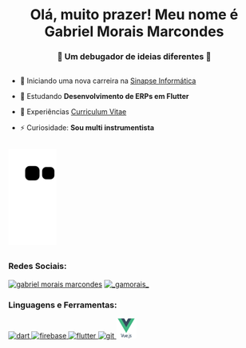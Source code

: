 <h1 align="center">Olá, muito prazer! Meu nome é Gabriel Morais Marcondes</h1>
<h3 align="center">🤝 Um debugador de ideias diferentes 🤝</h3>

##

- 🔭 Iniciando uma nova carreira na [Sinapse Informática](https://www.linkedin.com/company/sinapsedigital/)

- 🌱 Estudando **Desenvolvimento de ERPs em Flutter**

- 📄 Experiências [Curriculum Vitae](https://drive.google.com/file/d/1CvIFp-YuGMkocbiRzEouzDgLeYYvDS2p/view?usp=sharing)

- ⚡ Curiosidade: **Sou multi instrumentista**

##

  ![Snake animation](https://github.com/gmorais671/gmorais671/blob/output/github-contribution-grid-snake.svg)

##

<h3 align="left">Redes Sociais:</h3>
<p align="left">
<a href="https://www.linkedin.com/in/gabriel-morais-marcondes-3741b817b/" target="blank"><img align="center" src="https://raw.githubusercontent.com/rahuldkjain/github-profile-readme-generator/master/src/images/icons/Social/linked-in-alt.svg" alt="gabriel morais marcondes" height="30" width="40" /></a>
<a href="https://instagram.com/_gamorais_" target="blank"><img align="center" src="https://raw.githubusercontent.com/rahuldkjain/github-profile-readme-generator/master/src/images/icons/Social/instagram.svg" alt="_gamorais_" height="30" width="40" /></a>
</p>

<h3 align="left">Linguagens e Ferramentas:</h3>
<p align="left"> <a href="https://dart.dev" target="_blank" rel="noreferrer"> <img src="https://www.vectorlogo.zone/logos/dartlang/dartlang-icon.svg" alt="dart" width="40" height="40"/> </a> <a href="https://firebase.google.com/" target="_blank" rel="noreferrer"> <img src="https://www.vectorlogo.zone/logos/firebase/firebase-icon.svg" alt="firebase" width="40" height="40"/> </a> <a href="https://flutter.dev" target="_blank" rel="noreferrer"> <img src="https://www.vectorlogo.zone/logos/flutterio/flutterio-icon.svg" alt="flutter" width="40" height="40"/> </a> <a href="https://git-scm.com/" target="_blank" rel="noreferrer"> <img src="https://www.vectorlogo.zone/logos/git-scm/git-scm-icon.svg" alt="git" width="40" height="40"/> </a> <a href="https://vuejs.org/" target="_blank" rel="noreferrer"> <img src="https://raw.githubusercontent.com/devicons/devicon/master/icons/vuejs/vuejs-original-wordmark.svg" alt="vuejs" width="40" height="40"/> </a>  </p>
